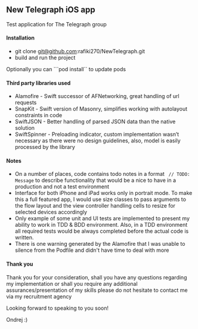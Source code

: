 ## New Telegraph iOS app

Test application for The Telegraph group

#### Installation

* git clone git@github.com:rafiki270/NewTelegraph.git
* build and run the project

Optionally you can ```pod install`` to update pods

#### Third party libraries used

* Alamofire - Swift successor of AFNetworking, great handling of url requests
* SnapKit - Swift version of Masonry, simplifies working with autolayout constraints in code
* SwiftJSON - Better handling of parsed JSON data than the native solution
* SwiftSpinner - Preloading indicator, custom implementation wasn’t necessary as there were no design guidelines, also, model is easily processed by the library

#### Notes

* On a number of places, code contains todo notes in a format ``` // TODO: Message``` to describe functionality that would be a nice to have in a production and not a test environment
* Interface for both iPhone and iPad works only in portrait mode. To make this a full featured app, I would use size classes to pass arguments to the flow layout and the view controller handling cells to resize for selected devices accordingly
* Only example of some unit and UI tests are implemented to present my ability to work in TDD & BDD environment. Also, in a TDD environment all required tests would be always completed before the actual code is written.
* There is one warning generated by the Alamofire that I was unable to silence from the Podfile and didn't have time to deal with more


#### Thank you

Thank you for your consideration, shall you have any questions regarding my implementation or shall you require any additional assurances/presentation of my skills please do not hesitate to contact me via my recruitment agency

Looking forward to speaking to you soon!

Ondrej :)